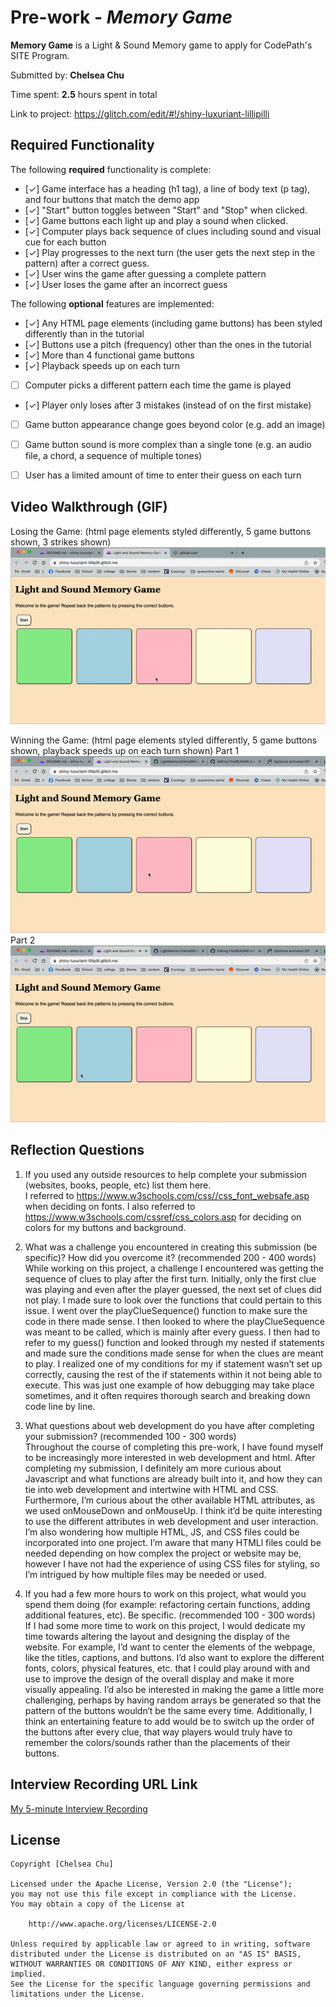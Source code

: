 # Pre-work - *Memory Game*

**Memory Game** is a Light & Sound Memory game to apply for CodePath's SITE Program. 

Submitted by: **Chelsea Chu**

Time spent: **2.5** hours spent in total

Link to project: https://glitch.com/edit/#!/shiny-luxuriant-lillipilli

## Required Functionality

The following **required** functionality is complete:

* [✓] Game interface has a heading (h1 tag), a line of body text (p tag), and four buttons that match the demo app
* [✓] "Start" button toggles between "Start" and "Stop" when clicked. 
* [✓] Game buttons each light up and play a sound when clicked. 
* [✓] Computer plays back sequence of clues including sound and visual cue for each button
* [✓] Play progresses to the next turn (the user gets the next step in the pattern) after a correct guess. 
* [✓] User wins the game after guessing a complete pattern
* [✓] User loses the game after an incorrect guess

The following **optional** features are implemented:

* [✓] Any HTML page elements (including game buttons) has been styled differently than in the tutorial
* [✓] Buttons use a pitch (frequency) other than the ones in the tutorial
* [✓] More than 4 functional game buttons
* [✓] Playback speeds up on each turn
* [ ] Computer picks a different pattern each time the game is played
* [✓] Player only loses after 3 mistakes (instead of on the first mistake)
* [ ] Game button appearance change goes beyond color (e.g. add an image)
* [ ] Game button sound is more complex than a single tone (e.g. an audio file, a chord, a sequence of multiple tones)
* [ ] User has a limited amount of time to enter their guess on each turn



## Video Walkthrough (GIF)
Losing the Game:
(html page elements styled differently, 5 game buttons shown, 3 strikes shown)
<br><img src="MemoryGame-Lose.gif"><br>

Winning the Game: 
(html page elements styled differently, 5 game buttons shown, playback speeds up on each turn shown)
Part 1 
<br><img src="MemoryGameWin1.gif"><br>
Part 2
<br><img src="MemoryGameWin2.gif"><br>

## Reflection Questions
1. If you used any outside resources to help complete your submission (websites, books, people, etc) list them here. <br>
  I referred to https://www.w3schools.com/css//css_font_websafe.asp when deciding on fonts.
  I also referred to https://www.w3schools.com/cssref/css_colors.asp for deciding on colors for my buttons and background.


2. What was a challenge you encountered in creating this submission (be specific)? How did you overcome it? (recommended 200 - 400 words) <br>
  While working on this project, a challenge I encountered was getting the sequence of clues to play after the first turn. Initially, only the first clue was playing and even after the player guessed, the next set of clues did not play. I made sure to look over the functions that could pertain to this issue. I went over the playClueSequence() function to make sure the code in there made sense. I then looked to where the playClueSequence was meant to be called, which is mainly after every guess. I then had to refer to my guess() function and looked through my nested if statements and made sure the conditions made sense for when the clues are meant to play. I realized one of my conditions for my if statement wasn’t set up correctly, causing the rest of the if statements within it not being able to execute. This was just one example of how debugging may take place sometimes, and it often requires thorough search and breaking down code line by line.


3. What questions about web development do you have after completing your submission? (recommended 100 - 300 words) <br>
Throughout the course of completing this pre-work, I have found myself to be increasingly more interested in web development and html. After completing my submission, I definitely am more curious about Javascript and what functions are already built into it, and how they can tie into web development and intertwine with HTML and CSS. Furthermore, I’m curious about the other available HTML attributes, as we used onMouseDown and onMouseUp. I think it’d be quite interesting to use the different attributes in web development and user interaction. I’m also wondering how multiple HTML, JS, and CSS files could be incorporated into one project. I’m aware that many HTMLl files could be needed depending on how complex the project or website may be, however I have not had the experience of using CSS files for styling, so I’m intrigued by how multiple files may be needed or used. 


4. If you had a few more hours to work on this project, what would you spend them doing (for example: refactoring certain functions, adding additional features, etc). Be specific. (recommended 100 - 300 words) <br>
If I had some more time to work on this project, I would dedicate my time towards altering the layout and designing the display of the website. For example, I’d want to center the elements of the webpage, like the titles, captions, and buttons. I’d also want to explore the different fonts, colors, physical features, etc. that I could play around with and use to improve the design of the overall display and make it more visually appealing. 
I’d also be interested in making the game a little more challenging, perhaps by having random arrays be generated so that the pattern of the buttons wouldn‘t be the same every time. Additionally, I think an entertaining feature to add would be to switch up the order of the buttons after every clue, that way players would truly have to remember the colors/sounds rather than the placements of their buttons.




## Interview Recording URL Link

[My 5-minute Interview Recording](your-link-here)


## License

    Copyright [Chelsea Chu]

    Licensed under the Apache License, Version 2.0 (the "License");
    you may not use this file except in compliance with the License.
    You may obtain a copy of the License at

        http://www.apache.org/licenses/LICENSE-2.0

    Unless required by applicable law or agreed to in writing, software
    distributed under the License is distributed on an "AS IS" BASIS,
    WITHOUT WARRANTIES OR CONDITIONS OF ANY KIND, either express or implied.
    See the License for the specific language governing permissions and
    limitations under the License.
